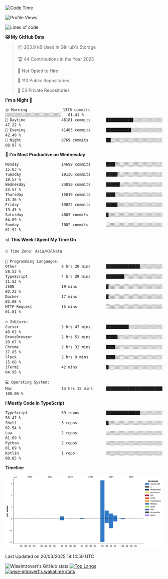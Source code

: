 <!--START_SECTION:waka-->
![Code Time](http://img.shields.io/badge/Code%20Time-2%2C277%20hrs%2059%20mins-blue)

![Profile Views](http://img.shields.io/badge/Profile%20Views-3-blue)

![Lines of code](https://img.shields.io/badge/From%20Hello%20World%20I%27ve%20Written-50.5%20million%20lines%20of%20code-blue)

**🐱 My GitHub Data** 

> 📦 203.9 kB Used in GitHub's Storage 
 > 
> 🏆 44 Contributions in the Year 2025
 > 
> 🚫 Not Opted to Hire
 > 
> 📜 110 Public Repositories 
 > 
> 🔑 53 Private Repositories 
 > 
**I'm a Night 🦉** 

```text
🌞 Morning                1378 commits        ░░░░░░░░░░░░░░░░░░░░░░░░░   01.41 % 
🌆 Daytime                46181 commits       ████████████░░░░░░░░░░░░░   47.22 % 
🌃 Evening                41463 commits       ███████████░░░░░░░░░░░░░░   42.40 % 
🌙 Night                  8769 commits        ██░░░░░░░░░░░░░░░░░░░░░░░   08.97 % 
```
📅 **I'm Most Productive on Wednesday** 

```text
Monday                   14699 commits       ████░░░░░░░░░░░░░░░░░░░░░   15.03 % 
Tuesday                  19136 commits       █████░░░░░░░░░░░░░░░░░░░░   19.57 % 
Wednesday                24030 commits       ██████░░░░░░░░░░░░░░░░░░░   24.57 % 
Thursday                 15019 commits       ████░░░░░░░░░░░░░░░░░░░░░   15.36 % 
Friday                   19022 commits       █████░░░░░░░░░░░░░░░░░░░░   19.45 % 
Saturday                 4003 commits        █░░░░░░░░░░░░░░░░░░░░░░░░   04.09 % 
Sunday                   1882 commits        ░░░░░░░░░░░░░░░░░░░░░░░░░   01.92 % 
```


📊 **This Week I Spent My Time On** 

```text
🕑︎ Time Zone: Asia/Kolkata

💬 Programming Languages: 
Other                    8 hrs 20 mins       ███████████████░░░░░░░░░░   58.53 % 
TypeScript               4 hrs 29 mins       ████████░░░░░░░░░░░░░░░░░   31.52 % 
JSON                     19 mins             █░░░░░░░░░░░░░░░░░░░░░░░░   02.23 % 
Docker                   17 mins             █░░░░░░░░░░░░░░░░░░░░░░░░   02.08 % 
HTTP Request             15 mins             ░░░░░░░░░░░░░░░░░░░░░░░░░   01.81 % 

🔥 Editors: 
Cursor                   5 hrs 47 mins       ██████████░░░░░░░░░░░░░░░   40.62 % 
BraveBrowser             2 hrs 51 mins       █████░░░░░░░░░░░░░░░░░░░░   20.07 % 
Chrome                   2 hrs 32 mins       ████░░░░░░░░░░░░░░░░░░░░░   17.85 % 
Slack                    2 hrs 9 mins        ████░░░░░░░░░░░░░░░░░░░░░   15.08 % 
iTerm2                   42 mins             █░░░░░░░░░░░░░░░░░░░░░░░░   04.95 % 

💻 Operating System: 
Mac                      14 hrs 15 mins      █████████████████████████   100.00 % 
```

**I Mostly Code in TypeScript** 

```text
TypeScript               69 repos            ███████████████░░░░░░░░░░   58.47 % 
Shell                    3 repos             █░░░░░░░░░░░░░░░░░░░░░░░░   02.54 % 
Lua                      2 repos             ░░░░░░░░░░░░░░░░░░░░░░░░░   01.69 % 
Python                   2 repos             ░░░░░░░░░░░░░░░░░░░░░░░░░   01.69 % 
Kotlin                   1 repo              ░░░░░░░░░░░░░░░░░░░░░░░░░   00.85 % 
```



**Timeline**

![Lines of Code chart](https://raw.githubusercontent.com/wise-introvert/wise-introvert/master/assets/bar_graph.png)


 Last Updated on 20/03/2025 18:14:50 UTC
<!--END_SECTION:waka-->

![WiseIntrovert's GitHub stats](https://github-readme-stats.vercel.app/api?username=wise-introvert&count_private=true&show_icons=true)
[![Top Langs](https://github-readme-stats.vercel.app/api/top-langs/?username=wise-introvert&langs_count=10)](https://github.com/anuraghazra/github-readme-stats)
[![wise-introvert's wakatime stats](https://github-readme-stats.vercel.app/api/wakatime?username=wiseintrovert)](https://github.com/anuraghazra/github-readme-stats)
